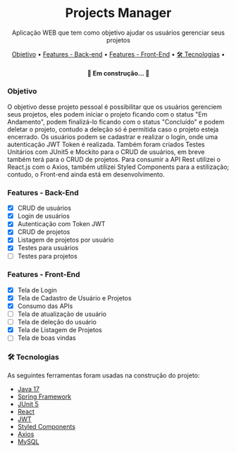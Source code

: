 <h1 align="center">Projects Manager</h1>
<p align="center">Aplicação WEB que tem como objetivo ajudar os usuários gerenciar seus projetos</p>
<p align="center">
 <a href="#">Objetivo</a> •
 <a href="#features">Features - Back-end</a> • 
 <a href="#roadmap">Features - Front-End</a> • 
 <a href="#tecnologias">🛠 Tecnologias</a> • 

</p>
<h4 align="center"> 
	🚧  Em construção...  🚧
</h4>

### Objetivo
<p>O objetivo desse projeto pessoal é possibilitar que os usuários gerenciem seus projetos, eles podem iniciar o projeto ficando com o status "Em Andamento", podem finalizá-lo ficando com o status "Concluído" e podem deletar o projeto, contudo a deleção só é permitida caso o projeto esteja encerrado. Os usuários podem se cadastrar e realizar o login, onde uma autenticação JWT Token é realizada. Também foram criados Testes Unitários com JUnit5 e Mockito para o CRUD de usuários, em breve também terá para o CRUD de projetos. Para consumir a API Rest utilizei o React.js com o Axios, também utilizei Styled Components para a estilização; contudo, o Front-end ainda está em desenvolvimento.</p>

### Features - Back-End

- [x] CRUD de usuários
- [x] Login de usuários
- [x] Autenticação com Token JWT
- [x] CRUD de projetos
- [x] Listagem de projetos por usuário
- [x] Testes para usuários
- [ ] Testes para projetos

### Features - Front-End
- [x] Tela de Login
- [x] Tela de Cadastro de Usuário e Projetos
- [x] Consumo das APIs
- [ ] Tela de atualização de usuário
- [ ] Tela de deleção do usuário
- [x] Tela de Listagem de Projetos
- [ ] Tela de boas vindas

### 🛠 Tecnologias

As seguintes ferramentas foram usadas na construção do projeto:

- [Java 17](https://www.oracle.com/java/technologies/javase/jdk17-archive-downloads.html)
- [Spring Framework](https://spring.io/)
- [JUnit 5](https://junit.org/junit5/)
- [React](https://pt-br.reactjs.org/)
- [JWT](https://jwt.io/)
- [Styled Components](https://styled-components.com/)
- [Axios](https://axios-http.com/ptbr/docs/intro)
- [MySQL](https://www.mysql.com/)
